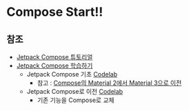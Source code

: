 # Compose Start!!

## 참조
- [Jetpack Compose 튜토리얼](https://developer.android.com/jetpack/compose/tutorial?hl=ko)
- [Jetpack Compose 학습하기](https://developer.android.com/courses/pathways/compose?hl=ko)
    - Jetpack Compose 기초 [Codelab](https://developer.android.com/codelabs/jetpack-compose-basics?hl=ko&continue=https%3A%2F%2Fdeveloper.android.com%2Fcourses%2Fpathways%2Fcompose%3Fhl%3Dko%23codelab-https%3A%2F%2Fdeveloper.android.com%2Fcodelabs%2Fjetpack-compose-basics#0)
        - 참고 : [Compose의 Material 2에서 Material 3으로 이전](https://developer.android.com/jetpack/compose/designsystems/material2-material3?hl=ko)
    - Jetpack Compose로 이전 [Codelab](https://developer.android.com/codelabs/jetpack-compose-migration?hl=ko&continue=https%3A%2F%2Fdeveloper.android.com%2Fcourses%2Fpathways%2Fcompose%3Fhl%3Dko%23codelab-https%3A%2F%2Fdeveloper.android.com%2Fcodelabs%2Fjetpack-compose-migration#0)
      - 기존 기능을 Compose로 교체